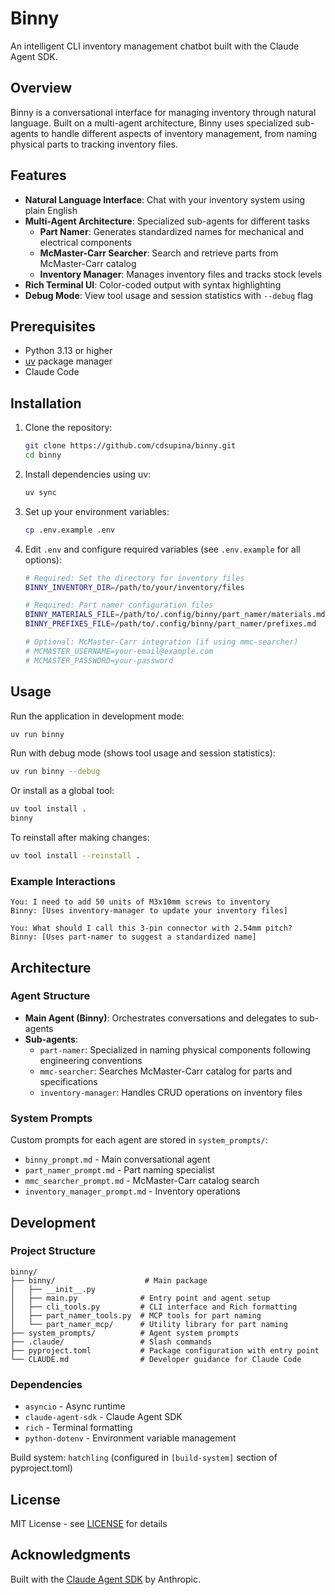 # Binny

An intelligent CLI inventory management chatbot built with the Claude Agent SDK.

## Overview

Binny is a conversational interface for managing inventory through natural
language. Built on a multi-agent architecture, Binny uses specialized
sub-agents to handle different aspects of inventory management, from naming
physical parts to tracking inventory files.

## Features

- **Natural Language Interface**: Chat with your inventory system using plain English
- **Multi-Agent Architecture**: Specialized sub-agents for different tasks
  - **Part Namer**: Generates standardized names for mechanical and electrical components
  - **McMaster-Carr Searcher**: Search and retrieve parts from McMaster-Carr catalog
  - **Inventory Manager**: Manages inventory files and tracks stock levels
- **Rich Terminal UI**: Color-coded output with syntax highlighting
- **Debug Mode**: View tool usage and session statistics with `--debug` flag

## Prerequisites

- Python 3.13 or higher
- [uv](https://github.com/astral-sh/uv) package manager
- Claude Code

## Installation

1. Clone the repository:

   ```bash
   git clone https://github.com/cdsupina/binny.git
   cd binny
   ```

2. Install dependencies using uv:

   ```bash
   uv sync
   ```

3. Set up your environment variables:

   ```bash
   cp .env.example .env
   ```

4. Edit `.env` and configure required variables (see `.env.example` for all options):

   ```bash
   # Required: Set the directory for inventory files
   BINNY_INVENTORY_DIR=/path/to/your/inventory/files

   # Required: Part namer configuration files
   BINNY_MATERIALS_FILE=/path/to/.config/binny/part_namer/materials.md
   BINNY_PREFIXES_FILE=/path/to/.config/binny/part_namer/prefixes.md

   # Optional: McMaster-Carr integration (if using mmc-searcher)
   # MCMASTER_USERNAME=your-email@example.com
   # MCMASTER_PASSWORD=your-password
   ```

## Usage

Run the application in development mode:

```bash
uv run binny
```

Run with debug mode (shows tool usage and session statistics):

```bash
uv run binny --debug
```

Or install as a global tool:

```bash
uv tool install .
binny
```

To reinstall after making changes:

```bash
uv tool install --reinstall .
```

### Example Interactions

```text
You: I need to add 50 units of M3x10mm screws to inventory
Binny: [Uses inventory-manager to update your inventory files]

You: What should I call this 3-pin connector with 2.54mm pitch?
Binny: [Uses part-namer to suggest a standardized name]
```

## Architecture

### Agent Structure

- **Main Agent (Binny)**: Orchestrates conversations and delegates to sub-agents
- **Sub-agents**:
  - `part-namer`: Specialized in naming physical components following
    engineering conventions
  - `mmc-searcher`: Searches McMaster-Carr catalog for parts and specifications
  - `inventory-manager`: Handles CRUD operations on inventory files

### System Prompts

Custom prompts for each agent are stored in `system_prompts/`:

- `binny_prompt.md` - Main conversational agent
- `part_namer_prompt.md` - Part naming specialist
- `mmc_searcher_prompt.md` - McMaster-Carr catalog search
- `inventory_manager_prompt.md` - Inventory operations

## Development

### Project Structure

```text
binny/
├── binny/                    # Main package
│   ├── __init__.py
│   ├── main.py              # Entry point and agent setup
│   ├── cli_tools.py         # CLI interface and Rich formatting
│   ├── part_namer_tools.py  # MCP tools for part naming
│   └── part_namer_mcp/      # Utility library for part naming
├── system_prompts/          # Agent system prompts
├── .claude/                 # Slash commands
├── pyproject.toml           # Package configuration with entry point
└── CLAUDE.md                # Developer guidance for Claude Code
```

### Dependencies

- `asyncio` - Async runtime
- `claude-agent-sdk` - Claude Agent SDK
- `rich` - Terminal formatting
- `python-dotenv` - Environment variable management

Build system: `hatchling` (configured in `[build-system]` section of pyproject.toml)

## License

MIT License - see [LICENSE](LICENSE) for details

## Acknowledgments

Built with the [Claude Agent SDK](https://github.com/anthropics/claude-agent-sdk)
by Anthropic.
